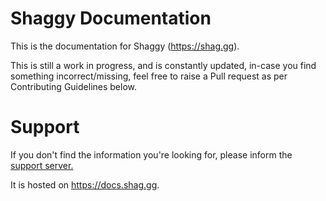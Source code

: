 # Shaggy Documentation

This is the documentation for Shaggy (https://shag.gg).

This is still a work in progress, and is constantly updated, in-case you find something incorrect/missing,
feel free to raise a Pull request as per Contributing Guidelines below.

# Support
If you don't find the information you're looking for, please inform the [support server.](https://discord.gg/qxPNcgtTqn)

It is hosted on https://docs.shag.gg.
